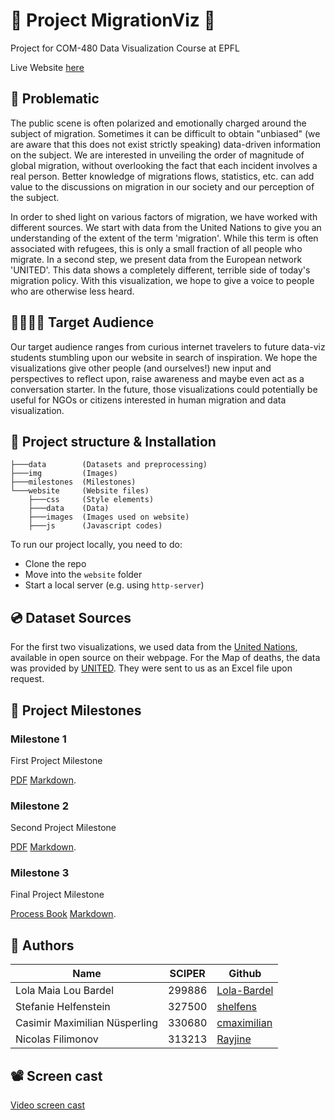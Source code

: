 # 👤 Project MigrationViz 👤

Project for COM-480 Data Visualization Course at EPFL

Live Website [here](https://com-480-data-visualization.github.io/MigrationViz/website/index.html)

## 🔴 Problematic
The public scene is often polarized and emotionally charged around the subject of migration. Sometimes it can be difficult to obtain "unbiased" (we are aware that this does not exist strictly speaking) data-driven information on the subject. We are interested in unveiling the order of magnitude of global migration, without overlooking the fact that each incident involves a real person. Better knowledge of migrations flows, statistics, etc. can add value to the discussions on migration in our society and our perception of the subject. 

In order to shed light on various factors of migration, we have worked with different sources. We start with data from the United Nations to give you an understanding of the extent of the term 'migration'. While this term is often associated with refugees, this is only a small fraction of all people who migrate. In a second step, we present data from the European network 'UNITED'. This data shows a completely different, terrible side of today's migration policy. With this visualization, we hope to give a voice to people who are otherwise less heard. 

## 👨‍👩‍👧‍👦 Target Audience
Our target audience ranges from curious internet travelers to future data-viz students stumbling upon our website in search of inspiration. We hope the visualizations give other people (and ourselves!) new input and perspectives to reflect upon, raise awareness and maybe even act as a conversation starter. In the future, those visualizations could potentially be useful for NGOs or citizens interested in human migration and data visualization.

## 🚀 Project structure & Installation 
```
├───data        (Datasets and preprocessing)
├───img         (Images)
├───milestones  (Milestones)
└───website     (Website files)
    ├───css     (Style elements)
    ├───data    (Data)
    ├───images  (Images used on website)
    ├───js      (Javascript codes)
```
To run our project locally, you need to do:

- Clone the repo
- Move into the ```website``` folder
- Start a local server (e.g. using ```http-server```)

## 💿 Dataset Sources
For the first two visualizations, we used data from the [United Nations](https://www.un.org/development/desa/pd/content/international-migrant-stock), available in open source on their webpage. For the Map of deaths, the data was provided by [UNITED](https://unitedagainstrefugeedeaths.eu/). They were sent to us as an Excel file upon request.

## 📍 Project Milestones

### Milestone 1
First Project Milestone

[PDF](milestones/Milestone1.pdf) 
[Markdown](milestones/Milestone1.md).

### Milestone 2
Second Project Milestone

[PDF](milestones/Milestone2.pdf) 
[Markdown](milestones/Milestone2.md).

### Milestone 3
Final Project Milestone

[Process Book](ProcessBookMigrationViz.pdf) 
[Markdown](milestones/Milestone3.md).

## 🤝 Authors

| Name | SCIPER | Github |
| ---- | ------ | ------ |
| Lola Maia Lou Bardel | 299886 | [Lola-Bardel](https://github.com/Lola-Bardel) |
| Stefanie Helfenstein | 327500 | [shelfens](https://github.com/shelfens) |
| Casimir Maximilian Nüsperling | 330680 | [cmaximilian](https://github.com/cmaximilian) |
| Nicolas Filimonov | 313213 | [Rayjine](https://github.com/Rayjine) |

## 📽 Screen cast

[Video screen cast](https://drive.google.com/file/d/1eGunqfDZZVq-Q8_emrjqKZzh-cOwjdeY/view?usp=sharing)
